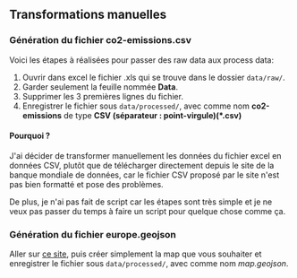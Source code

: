 ## Transformations manuelles

### Génération du fichier co2-emissions.csv
Voici les étapes à réalisées pour passer des raw data aux process data:

1. Ouvrir dans excel le fichier .xls qui se trouve dans le dossier `data/raw/`.
2. Garder seulement la feuille nommée **Data**.
3. Supprimer les 3 premières lignes du fichier.
4. Enregistrer le fichier sous `data/processed/`, avec comme nom **co2-emissions** de type **CSV (séparateur : point-virgule)(\*.csv)**

#### Pourquoi ?
J'ai décider de transformer manuellement les données du fichier excel en données CSV, plutôt que de télécharger directement depuis le site de la banque mondiale de données, car le fichier CSV proposé par le site n'est pas bien formatté et pose des problèmes.

De plus, je n'ai pas fait de script car les étapes sont très simple et je ne veux pas passer du temps à faire un script pour quelque chose comme ça.

### Génération du fichier europe.geojson
Aller sur [ce site](https://geojson-maps.ash.ms), puis créer simplement la map que vous souhaiter et enregistrer le fichier sous `data/processed/`, avec comme nom *map.geojson*.